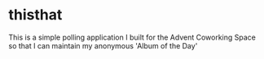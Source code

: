 # thisthat
This is a simple polling application I built for the Advent Coworking Space so that I can maintain my anonymous 'Album of the Day' 
